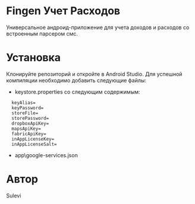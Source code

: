 # Fingen Учет Расходов

Универсальное андроид-приложение для учета доходов и расходов со встроенным парсером смс.

# Установка

Клонируйте репозиторий и откройте в Android Studio. Для успешной компиляции необходимо добавить следующие файлы:
- keystore.properties со следующим содержимым:

```
  keyAlias=  
  keyPassword=  
  storeFile=  
  storePassword=  
  dropboxApiKey=  
  mapsApiKey=  
  fabricApiKey=  
  inAppLicenseKey=  
  inAppLicenseSalt=
```
  
- app\google-services.json

# Автор

Sulevi

